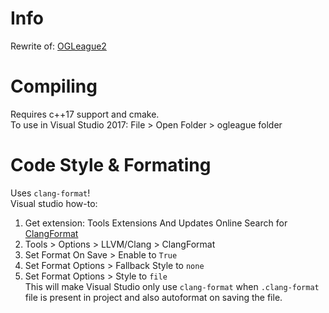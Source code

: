 # Info  
Rewrite of: [OGLeague2](https://github.com/moonshadow565/OGLeague2)  
# Compiling  
Requires c++17 support and cmake.  
To use in Visual Studio 2017: File > Open Folder > ogleague folder  
# Code Style & Formating  
Uses ``clang-format``!  
Visual studio how-to:  
1. Get extension: Tools  Extensions And Updates Online Search for  [ ClangFormat](https://marketplace.visualstudio.com/items?itemName=LLVMExtensions.ClangFormat)  
2.  Tools > Options > LLVM/Clang > ClangFormat  
3.  Set Format On Save > Enable to ``True``  
4.  Set Format Options > Fallback Style to ``none``  
5.  Set Format Options > Style to ``file``  
This will make Visual Studio only use ``clang-format`` when ``.clang-format`` file is present in project and also autoformat on saving the file.  
